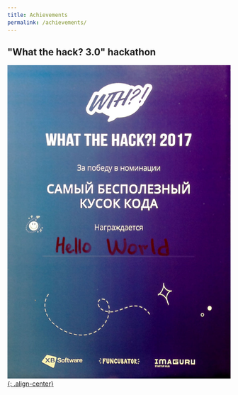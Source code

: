 ```yaml
---
title: Achievements
permalink: /achievements/
---
```

## "What the hack? 3.0" hackathon

[![WTH][WTHimg]{: .align-center}][WTHimg]

[WTHimg]: /images/wth.jpg
